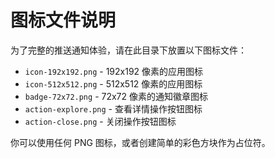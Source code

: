# 图标文件说明

为了完整的推送通知体验，请在此目录下放置以下图标文件：

- `icon-192x192.png` - 192x192 像素的应用图标
- `icon-512x512.png` - 512x512 像素的应用图标  
- `badge-72x72.png` - 72x72 像素的通知徽章图标
- `action-explore.png` - 查看详情操作按钮图标
- `action-close.png` - 关闭操作按钮图标

你可以使用任何 PNG 图标，或者创建简单的彩色方块作为占位符。